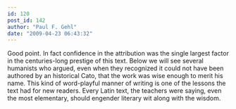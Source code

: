 ```yaml
---
id: 120
post_id: 142
author: "Paul F. Gehl"
date: "2009-04-23 06:43:32"
---
```

Good point. In fact confidence in the attribution was the single largest factor in the centuries-long prestige of this text. Below we will see several humanists who argued, even when they recognized it could not have been authored by an historical Cato, that the work was wise enough to merit his name. This kind of word-playful manner of writing is one of the lessons the text had for new readers. Every Latin text, the teachers were saying, even the most elementary, should engender literary wit along with the wisdom.
